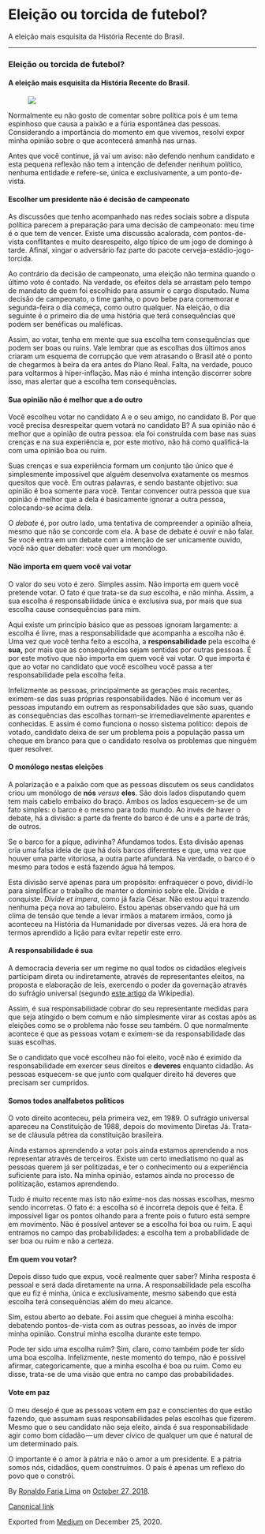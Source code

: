 Eleição ou torcida de futebol?
==============================

A eleição mais esquisita da História Recente do Brasil.

------------------------------------------------------------------------

### Eleição ou torcida de futebol?

#### A eleição mais esquisita da História Recente do Brasil.

<figure>
<img src="https://cdn-images-1.medium.com/max/800/1*AuunqUBvixcSWJxKVqUPVA.jpeg" class="graf-image" />
</figure>Normalmente eu não gosto de comentar sobre política pois é um
tema espinhoso que causa a paixão e a fúria espontânea das pessoas.
Considerando a importância do momento em que vivemos, resolvi expor
minha opinião sobre o que acontecerá amanhã nas urnas.

Antes que você continue, já vai um aviso: não defendo nenhum candidato e
esta pequena reflexão não tem a intenção de defender nenhum político,
nenhuma entidade e refere-se, única e exclusivamente, a um
ponto-de-vista.

#### Escolher um presidente não é decisão de campeonato

As discussões que tenho acompanhado nas redes sociais sobre a disputa
política parecem a preparação para uma decisão de campeonato: meu time é
o que tem de vencer. Existe uma discussão acalorada, com pontos-de-vista
conflitantes e muito desrespeito, algo típico de um jogo de domingo à
tarde. Afinal, xingar o adversário faz parte do pacote
cerveja-estádio-jogo-torcida.

Ao contrário da decisão de campeonato, uma eleição não termina quando o
último voto é contado. Na verdade, os efeitos dela se arrastam pelo
tempo de mandato de quem foi escolhido para assumir o cargo disputado.
Numa decisão de campeonato, o time ganha, o povo bebe para comemorar e
segunda-feira o dia começa, como outro qualquer. Na eleição, o dia
seguinte é o primeiro dia de uma história que terá consequências que
podem ser benéficas ou maléficas.

Assim, ao votar, tenha em mente que sua escolha tem consequências que
podem ser boas ou ruins. Vale lembrar que as escolhas dos últimos anos
criaram um esquema de corrupção que vem atrasando o Brasil até o ponto
de chegarmos à beira da era antes do Plano Real. Falta, na verdade,
pouco para voltarmos à hiper-inflação. Mas não é minha intenção
discorrer sobre isso, mas alertar que a escolha tem consequências.

#### Sua opinião não é melhor que a do outro

Você escolheu votar no candidato A e o seu amigo, no candidato B. Por
que você precisa desrespeitar quem votará no candidato B? A sua opinião
não é melhor que a opinião de outra pessoa: ela foi construída com base
nas suas crenças e na sua experiência e, por este motivo, não há como
qualificá-la com uma opinião boa ou ruim.

Suas crenças e sua experiência formam um conjunto tão único que é
simplesmente impossível que alguém desenvolva exatamente os mesmos
quesitos que você. Em outras palavras, e sendo bastante objetivo: sua
opinião é boa somente para você. Tentar convencer outra pessoa que sua
opinião é melhor que a dela é basicamente ignorar a outra pessoa,
colocando-se acima dela.

O *debate* é, por outro lado, uma tentativa de compreender a opinião
alheia, mesmo que não se concorde com ela. A base de debate é *ouvir* e
não falar. Se você entra em um debate com a intenção de ser unicamente
ouvido, você não quer debater: você quer um monólogo.

#### Não importa em quem você vai votar

O valor do seu voto é zero. Simples assim. Não importa em quem você
pretende votar. O fato é que trata-se da *sua* escolha, e não minha.
Assim, a sua escolha é responsabilidade única e exclusiva sua, por mais
que sua escolha cause consequências para mim.

Aqui existe um princípio básico que as pessoas ignoram largamente: a
escolha é livre, mas a responsabilidade que acompanha a escolha não é.
Uma vez que você tenha feito a escolha, a **responsabilidade** pela
escolha é **sua,** por mais que as consequências sejam sentidas por
outras pessoas. É por este motivo que não importa em quem você vai
votar. O que importa é que ao votar no candidato que você escolheu você
passa a ter responsabilidade pela escolha feita.

Infelizmente as pessoas, principalmente as gerações mais recentes,
eximem-se das suas próprias responsabilidades. Não é incomum ver as
pessoas imputando em outrem as responsabilidades que são suas, quando as
consequências das escolhas tornam-se irremediavelmente aparentes e
conhecidas. E assim é como funciona o nosso sistema político: depois de
votado, candidato deixa de ser um problema pois a população passa um
cheque em branco para que o candidato resolva os problemas que ninguém
quer resolver.

#### O monólogo nestas eleições

A polarização e a paixão com que as pessoas discutem os seus candidatos
criou um monólogo de **nós** *versus* **eles**. São dois lados
disputando quem tem mais cabelo embaixo do braço. Ambos os lados
esquecem-se de um fato simples: o barco é o mesmo para todo mundo. Ao
invés de haver o debate, há a divisão: a parte da frente do barco é de
uns e a parte de trás, de outros.

Se o barco for a pique, adivinha? Afundamos todos. Esta divisão apenas
cria uma falsa ideia de que há dois barcos diferentes e que, uma vez que
houver uma parte vitoriosa, a outra parte afundará. Na verdade, o barco
é o mesmo para todos e está fazendo água há tempos.

Esta divisão serve apenas para um propósito: enfraquecer o povo,
dividí-lo para simplificar o trabalho de manter o domínio sobre ele.
Divida e conquiste. *Divide et impera*, como já fazia César. Não estou
aqui trazendo nenhuma peça nova ao tabuleiro. Estou apenas observando
que há um clima de tensão que tende a levar irmãos a matarem irmãos,
como já aconteceu na História da Humanidade por diversas vezes. Já era
hora de termos aprendido a lição para evitar repetir este erro.

#### A responsabilidade é sua

A democracia deveria ser um regime no qual todos os cidadãos elegíveis
participam direta ou indiretamente, através de representantes eleitos,
na proposta e elaboração de leis, exercendo o poder da governação
através do sufrágio universal (segundo
<a href="https://pt.wikipedia.org/wiki/Democracia" class="markup--anchor markup--p-anchor">este artigo</a>
da Wikipedia).

Assim, é sua responsabilidade cobrar do seu representante medidas para
que seja atingido o bem comum e não simplesmente virar as costas após as
eleições como se o problema não fosse seu também. O que normalmente
acontece é que as pessoas votam e eximem-se da responsabilidade das suas
escolhas.

Se o candidato que você escolheu não foi eleito, você não é eximido da
responsabilidade em exercer seus direitos e **deveres** enquanto
cidadão. As pessoas esquecem-se que junto com qualquer direito há
deveres que precisam ser cumpridos.

#### Somos todos analfabetos políticos

O voto direito aconteceu, pela primeira vez, em 1989. O sufrágio
universal apareceu na Constituição de 1988, depois do movimento Diretas
Já. Trata-se de cláusula pétrea da constituição brasileira.

Ainda estamos aprendendo a votar pois ainda estamos aprendendo a nos
representar através de terceiros. Existe um certo imediatismo no qual as
pessoas querem já ser politizadas, e ter o conhecimento ou a experiência
suficiente para isto. Na minha opinião, estamos ainda no processo de
politização, estamos aprendendo.

Tudo é muito recente mas isto não exime-nos das nossas escolhas, mesmo
sendo incorretas. O fato é: a escolha só é incorreta depois que é feita.
É impossível ligar os pontos olhando para a frente pois o futuro está
sempre em movimento. Não é possível antever se a escolha foi boa ou
ruim. E aqui entramos no campo das probabilidades: a escolha tem a
probabilidade de ser boa ou ruim e não a certeza.

#### Em quem vou votar?

Depois disso tudo que expus, você realmente quer saber? Minha resposta é
pessoal e será dada diretamente na urna. A responsabilidade pela escolha
que eu fiz é minha, única e exclusivamente, mesmo sabendo que esta
escolha terá consequências além do meu alcance.

Sim, estou aberto ao debate. Foi assim que cheguei à minha escolha:
debatendo pontos-de-vista com as outras pessoas, ao invés de impor minha
opinião. Construí minha escolha durante este tempo.

Pode ter sido uma escolha ruim? Sim, claro, como também pode ter sido
uma boa escolha. Infelizmente, neste momento do tempo, não é possível
afirmar, categoricamente, que a minha escolha é boa ou ruim. Como eu
disse, trata-se de uma visão que entra no campo das probabilidades.

#### Vote em paz

O meu desejo é que as pessoas votem em paz e conscientes do que estão
fazendo, que assumam suas responsabilidades pelas escolhas que fizerem.
Mesmo que o seu candidato não seja eleito, ainda é sua responsabilidade
agir como bom cidadão — um dever cívico de qualquer um que é natural de
um determinado país.

O importante é o amor à pátria e não o amor a um presidente. E a pátria
somos nós, cidadãos, quem construímos. O país é apenas um reflexo do
povo que o constrói.

By
<a href="https://medium.com/@ronaldolima" class="p-author h-card">Ronaldo Faria Lima</a>
on [October 27, 2018](https://medium.com/p/d5aa882df7b7).

<a href="https://medium.com/@ronaldolima/elei%C3%A7%C3%A3o-ou-torcida-de-futebol-d5aa882df7b7" class="p-canonical">Canonical link</a>

Exported from [Medium](https://medium.com) on December 25, 2020.
